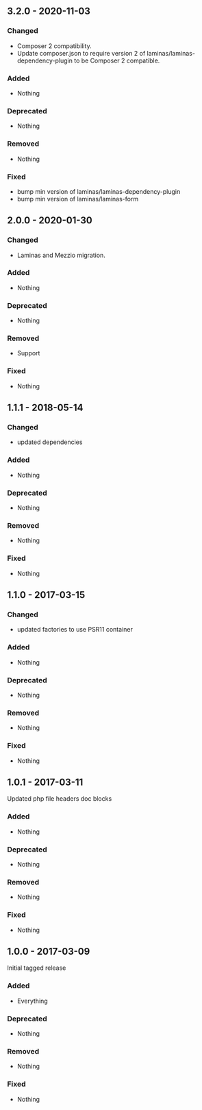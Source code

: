 ## 3.2.0 - 2020-11-03

### Changed
* Composer 2 compatibility.
* Update composer.json to require version 2 of laminas/laminas-dependency-plugin to be Composer 2 compatible.

### Added
* Nothing

### Deprecated
* Nothing

### Removed
* Nothing

### Fixed
* bump min version of laminas/laminas-dependency-plugin
* bump min version of laminas/laminas-form

## 2.0.0 - 2020-01-30

### Changed
* Laminas and Mezzio migration.

### Added
* Nothing

### Deprecated
* Nothing

### Removed
* Support

### Fixed
* Nothing


## 1.1.1 - 2018-05-14

### Changed
* updated dependencies

### Added
* Nothing

### Deprecated
* Nothing

### Removed
* Nothing

### Fixed
* Nothing


## 1.1.0 - 2017-03-15

### Changed
* updated factories to use PSR11 container

### Added
* Nothing

### Deprecated
* Nothing

### Removed
* Nothing

### Fixed
* Nothing


## 1.0.1 - 2017-03-11

Updated php file headers doc blocks

### Added
* Nothing

### Deprecated
* Nothing

### Removed
* Nothing

### Fixed
* Nothing


## 1.0.0 - 2017-03-09

Initial tagged release

### Added
* Everything

### Deprecated
* Nothing

### Removed
* Nothing

### Fixed
* Nothing
